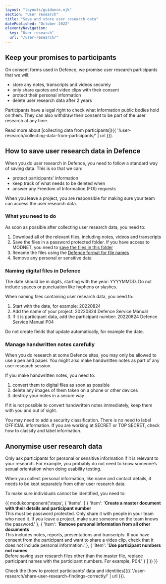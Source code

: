 ```yaml
---
layout: "layouts/guidance.njk"
section: "User research"
title: "Save and store user research data"
datePublished: "October 2022"
eleventyNavigation:
  key: "User research"
  url: "/user-research/"
---
```


## Keep your promises to participants

On consent forms used in Defence, we promise user research participants that we will:

- store any notes, transcripts and videos securely
- only share quotes and video clips with their consent
- protect their personal information
- delete user research data after 2 years

Participants have a legal right to check what information public bodies hold on them. They can also withdraw their consent to be part of the user research at any time.

Read more about [collecting data from participants]({{ '/user-research/collecting-data-from-participants/' | url }}).

## How to save user research data in Defence

When you do user research in Defence, you need to follow a standard way of saving data. This is so that we can:

- protect participants’ information
- keep track of what needs to be deleted when
- answer any Freedom of Information (FOI) requests

When you leave a project, you are responsible for making sure your team can access the user research data.

### What you need to do

As soon as possible after collecting user research data, you need to:

1. Download all of the relevant files, including notes, videos and transcripts
2. Save the files in a password protected folder. If you have access to MODNET, you need to [save the files in this folder](#0)
3. Rename the files using the [Defence format for file names](#0)
4. Remove any personal or sensitive data

### Naming digital files in Defence

The date should be in digits, starting with the year: YYYYMMDD. Do not include spaces or punctuation like hyphens or slashes.

When naming files containing user research data, you need to:

1. Start with the date, for example: 20220824
2. Add the name of your project: 20220824 Defence Service Manual
3. If it is participant data, add the participant number: 20220824 Defence Service Manual P04

Do not create fields that update automatically, for example the date.

### Manage handwritten notes carefully

When you do research at some Defence sites, you may only be allowed to use a pen and paper. You might also make handwritten notes as part of any user research session.

If you make handwritten notes, you need to:

1. convert them to digital files as soon as possible
2. delete any images of them taken on a phone or other devices
3. destroy your notes in a secure way

If it is not possible to convert handwritten notes immediately, keep them with you and out of sight.

You may need to add a security classification. There is no need to label OFFICIAL information. If you are working at SECRET or TOP SECRET, check how to classify and label information.

## Anonymise user research data

Only ask participants for personal or sensitive information if it is relevant to your research. For example, you probably do not need to know someone’s sexual orientation when doing usability testing.

When you collect personal information, like name and contact details, it needs to be kept separately from other user research data.

To make sure individuals cannot be identified, you need to:

{{ modukcomponent('steps', {
  'items': [
    {
      'item': '<b>Create a master document with their details and participant number</b> <br> This must be password protected. Only share it with people in your team who need it. If you leave a project, make sure someone on the team knows the password.'
    },
    {
      'item': '<b>Remove personal information from all other documents</b> <br> This includes notes, reports, presentations and transcripts. If you have consent from the participant and want to share a video clip, check that it does not include personal information.'
    },
    {
      'item': '<b>Use participant numbers not names</b> <br> Before saving user research files other than the master file, replace participant names with the participant numbers. For example, P04.'
    }
  ]
}) }}

Check the [how to protect participants’ data and identities]({{ '/user-research/share-user-research-findings-correctly/' | url }}).

